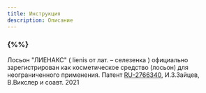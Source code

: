 ```yaml
---
title: Инструкция
description: Описание
---
```


### {%%}

Лосьон "ЛИЕНАКС" ( lienis от лат. – селезенка ) официально зарегистрирован как косметическое средство (лосьон) для неограниченного применения. Патент <a href="https://patenton.ru/patent/RU2766340C1.pdf" target="_blank"> RU-2766340</a>, И.З.Зайцев, В.Викслер и соавт. 2021
